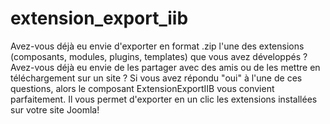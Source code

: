 # extension_export_iib

Avez-vous déjà eu envie d'exporter en format .zip l'une des extensions (composants, modules, plugins, templates) que vous avez développés ? Avez-vous déjà eu envie de les partager avec des amis ou de les mettre en téléchargement sur un site ? Si vous avez répondu "oui" à l'une de ces questions, alors le composant ExtensionExportIIB vous convient parfaitement. Il vous permet d'exporter en un clic les extensions installées sur votre site Joomla!
